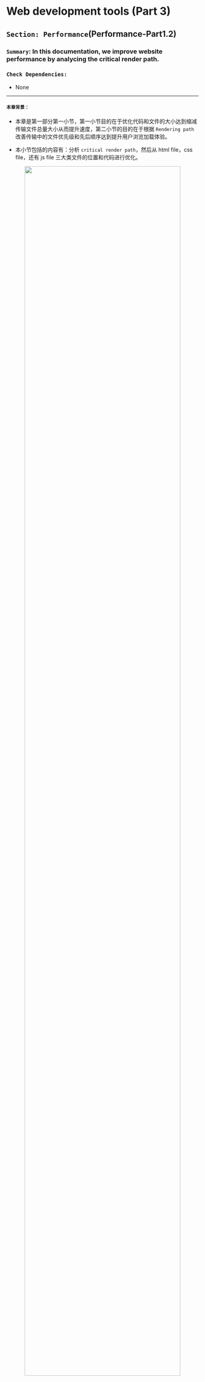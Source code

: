 # Web development tools (Part 3)

## `Section: Performance`(Performance-Part1.2)

### `Summary`: In this documentation, we improve website performance by analycing the critical render path.

### `Check Dependencies:`

- None

------------------------------------------------------------

#### `本章背景：`
- 本章是第一部分第一小节，第一小节目的在于优化代码和文件的大小达到缩减传输文件总量大小从而提升速度，第二小节的目的在于根据 `Rendering path` 改善传输中的文件优先级和先后顺序达到提升用户浏览加载体验。

- 本小节包括的内容有：分析 `critical render path`，然后从 html file，css file，还有 js file 三大类文件的位置和代码进行优化。

<p align="center">
<img src="../assets/w18.png" width=90%>
</p>

------------------------------------------------------------

### `Brief Contents & codes position`
- 3.1 Optimize html file.
- 3.2 Optimize css file.
- 3.3 Optimize js file.
- 3.4 Tools to check website performance.

<p align="center">
<img src="../assets/w17.png" width=90%>
</p>

<p align="center">
<img src="../assets/w16.png" width=90%>
</p>

------------------------------------------------------------

### `Step1: Optimize html file`

A. 正常相对静态的网页的优化规则是使用`普通型`或者`defer型`，如果使用`普通型`则把 js 文件放在最后，css 文件放在前面；如果使用`defer型`，则 js 文件的位置不需要讲究。

B. 当然这种情况只对于相对静态的网页而言，相对动态一点的需要马上执行 js 文件的话就可以考虑`普通型`或者`async型`。

__`Location: ./example1.2/index.html`__

```html
<!DOCTYPE html>
<html lang="en-us">
<head>
	<!--  App Title  -->
	<title>Keiko Corp</title>
	<!--  App Description  -->
	<meta charset="utf-8">
	<meta name="viewport" content="width=device-width, initial-scale=1.0, minimum-scale=1.0" />

  <link rel="stylesheet" type="text/css" href="css/bootstrap.css"/>
  <link rel="stylesheet" type="text/css" href="css/owl.transitions.css"/>
  <link rel="stylesheet" type="text/css" href="css/owl.carousel.css"/>
  <link rel="stylesheet" type="text/css" href="css/animate.css"/>
  <link rel="stylesheet" type="text/css" href="css/main.css"/>
  
</head>
<body>

	<!--  Header Section  -->
	<header>
		<div class="container">
			<div class="logo pull-left animated wow fadeInLeft">
				<img class="logo-image" src="img/logo.png" alt="" title="">
			</div>


			<nav class="pull-left">
				<ul class="list-unstyled">
					<li class="animated wow fadeInLeft" data-wow-delay="0s"><a href="#about">About</a></li>
					<li class="animated wow fadeInLeft" data-wow-delay=".1s"><a href="#app_features">Features</a></li>
					<li class="animated wow fadeInLeft" data-wow-delay=".2s"><a href="#testimonials">Testimonials</a></li>
				</ul>
			</nav>

			<div class="social pull-right">
				<ul class="list-unstyled">
					<li class="animated wow fadeInRight" data-wow-delay=".2s"><a href="#"><img src="img/facebook.png" alt="" title=""></a></li>
					<li class="animated wow fadeInRight" data-wow-delay=".1s"><a href="#"><img src="img/twitter.png" alt="" title=""></a></li>
					<li class="animated wow fadeInRight" data-wow-delay="0s"><a href="#"><img src="img/google.png" alt="" title=""></a></li>
				</ul>
			</div>

			<span class="burger_icon">menu</span>
		</div>
	</header>
	<!--  End Header Section  -->






	<!--  Hero Section  -->
	<section class="hero" id="hero">
		<div class="container">
			<div class="caption">
				<h1 class="text-uppercase  animated wow fadeInLeft">Creators of Robofriends and SmartBrain</h1>
				<p class="enhance text-lowercase  animated wow fadeInLeft">Developers of the future, building for today</p>

				<a href="https://github.com/aneagoie/robofriends" class="app_store_btn text-uppercase animated wow fadeInLeft">
					<i class="android_icon"></i>
					<span>Robofriends</span>
				</a>

				<a href="https://github.com/aneagoie/smart-brain" class="app_store_btn text-uppercase animated wow fadeInLeft">
					<i class="iphone_icon"></i>
					<span>SmartBrain</span>
				</a>
			</div>
		</div>
	</section>
	<!--  End Hero Section  -->






	<!--  Featured On Section  -->
	<section class="featured_on">
		<div class="container">
			<ul class="list-unstyled text-center clearfix">
				<li class="col-xs-6 col-sm-6 col-md-3 animated wow fadeInDown">
					<img src="img/google_logo.png" alt="" title="">
				</li>
				<li class="col-xs-6 col-sm-6 col-md-3 animated wow fadeInDown" data-wow-delay=".2s">
					<img src="img/facebook_logo.png" alt="" title="">
				</li>
				<li class="col-xs-6 col-sm-6 col-md-3 animated wow fadeInDown" data-wow-delay=".3s">
					<img src="img/yahoo_logo.png" alt="" title="">
				</li>
				<li class="col-xs-6 col-sm-6 col-md-3 animated wow fadeInDown" data-wow-delay=".4s">
					<img src="img/paypal_logo.png" alt="" title="">
				</li>
			</ul>
		</div>
	</section>
	<!--  End Featured On Section  -->






	<!--  About Section  -->
	<section class="about" id="about">
		<div class="container">
			<div class="row">
				<div class="col-md-6 text-center animated wow fadeInLeft">
					<div class="iphone">
						<img src="img/iphone.png" alt="" titl="">
					</div>
				</div>
				<div class="col-md-6 animated wow fadeInRight">
					<div class="features_list">
						<h1 class="text-uppercase">The Greatest Products Ever Created</h1>
						<p>Seuismod ligula ipsum vulputate tellus quisque dictum tortor at purus faucibus tincidunt, pellentesque habitant morbi tristique senectus et netus et malesuada fames ac turpis egestas. </p>
						<ul class="list-unstyled">
							<li class="camera_icon">
								<span>Euismod ligula ipsum vulputate tellus.</span>
							</li>
							<li class="video_icon">
								<span>Morbi non efficitur nibh sit amet est eros.</span>
							</li>
							<li class="eye_icon">
								<span>Fusce faucibus ante liberonec luctus egestas.</span>
							</li>
							<li class="pic_icon">
								<span>Quisque pretium malesuada ornare.</span>
							</li>
							<li class="loc_icon">
								<span>Cras interdum vestibulum dolor.</span>
							</li>
						</ul>

						<a href="#" class="app_store_btn text-uppercase" id="play_video" data-video="https://www.youtube.com/watch?v=sCX_YMPuJGA?autoplay=1&showinfo=0">
							<i class="play_icon"></i>
							<span>About Video</span>
						</a>
						<a href="#hero" class="app_link">Get the app</a>
					</div>
				</div>
			</div>
		</div>

		<div class="about_video show_video">
			<a href="" class="close_video"></a>
		</div>
	</section>
	<!--  End About Section  -->






	<!--  App Features Section  -->
	<section class="app_features" id="app_features">
		<div class="container">

			<div class="row text-center">
				<div class="col-sm-4 col-md-4 details animated wow fadeInDown" data-wow-delay="0s">
					<img src="img/f_icon1.png" alt="" title="">
					<h1 class="text-uppercase">malesuada fames turpis.</h1>
					<p class="text-lowercase">vel ultrices mauris libero id diam. Vivamus tellus sagittis facilisis nisi quis mollis risus quisque ultrices elit.</p>
				</div>
				<div class="col-sm-4 col-md-4 details animated wow fadeInDown" data-wow-delay=".1s">
					<img src="img/f_icon2.png" alt="" title="">
					<h1 class="text-uppercase">malesuada fames turpis.</h1>
					<p class="text-lowercase">vel ultrices mauris libero id diam. Vivamus tellus sagittis facilisis nisi quis mollis risus quisque ultrices elit.</p>
				</div>
				<div class="col-sm-4 col-md-4 details animated wow fadeInDown" data-wow-delay=".2s">
					<img src="img/f_icon3.png" alt="" title="">
					<h1 class="text-uppercase">malesuada fames turpis.</h1>
					<p class="text-lowercase">vel ultrices mauris libero id diam. Vivamus tellus sagittis facilisis nisi quis mollis risus quisque ultrices elit.</p>
				</div>
			</div>
			<div class="row text-center">
				<div class="col-sm-4 col-md-4 details animated wow fadeInDown" data-wow-delay="0s">
					<img src="img/f_icon4.png" alt="" title="">
					<h1 class="text-uppercase">malesuada fames turpis.</h1>
					<p class="text-lowercase">vel ultrices mauris libero id diam. Vivamus tellus sagittis facilisis nisi quis mollis risus quisque ultrices elit.</p>
				</div>
				<div class="col-sm-4 col-md-4 details animated wow fadeInDown" data-wow-delay=".1s">
					<img src="img/f_icon5.png" alt="" title="">
					<h1 class="text-uppercase">malesuada fames turpis.</h1>
					<p class="text-lowercase">vel ultrices mauris libero id diam. Vivamus tellus sagittis facilisis nisi quis mollis risus quisque ultrices elit.</p>
				</div>
				<div class="col-sm-4 col-md-4 details animated wow fadeInDown" data-wow-delay=".2s">
					<img src="img/f_icon6.png" alt="" title="">
					<h1 class="text-uppercase">malesuada fames turpis.</h1>
					<p class="text-lowercase">vel ultrices mauris libero id diam. Vivamus tellus sagittis facilisis nisi quis mollis risus quisque ultrices elit.</p>
				</div>
			</div>

		</div>
	</section>
	<!--  And App Features Section  -->






	<!--  Testimonials Section  -->
	<section class="testimonials animated wow fadeIn" id="testimonials" data-wow-duration="2s">
		<div class="container">
			<div class="testimonials_list">

				<ul class="list-unstyled text-center slides clearfix" id="tslider">
					<li>
						<blockquote>
							<p>Integer pharetra tellus varius, dictum erat vel, maximus tellus. Sed vitae auctor ipsum. Aliquam luctus erat nec pulvinar vehicula donec congue tortor eget sem condimentum, ut tempor massa porttitor. Praesent tincidunt mi orci  in sollicitudin mi dapibus dapibus pellentesque habitant morbi tristique senectus et malesuada fames turpis egestas.</p>
							<span class="author text-uppercase">John Doe</span>
							<span class="job">Full Stack developer</span>

						</blockquote>
					</li>

					<li>
						<blockquote>
							<p>Integer pharetra tellus varius, dictum erat vel, maximus tellus. Sed vitae auctor ipsum. Aliquam luctus erat nec pulvinar vehicula donec congue tortor eget sem condimentum, ut tempor massa porttitor. Praesent tincidunt mi orci  in sollicitudin mi dapibus dapibus pellentesque habitant morbi tristique senectus et malesuada fames turpis egestas.</p>
							<span class="author text-uppercase">Alex Fredy</span>
							<span class="job">Javascript developer</span>

						</blockquote>
					</li>

					<li>
						<blockquote>
							<p>Integer pharetra tellus varius, dictum erat vel, maximus tellus. Sed vitae auctor ipsum. Aliquam luctus erat nec pulvinar vehicula donec congue tortor eget sem condimentum, ut tempor massa porttitor. Praesent tincidunt mi orci  in sollicitudin mi dapibus dapibus pellentesque habitant morbi tristique senectus et malesuada fames turpis egestas.</p>
							<span class="author text-uppercase">Sara Aliba</span>
							<span class="job">Web Designer</span>

						</blockquote>
					</li>
				</ul>
				<div id="slider_nav">
					<div id="prev_arrow"></div>
					<div id="next_arrow"></div>
				</div>
			</div>
		</div>
	</section>
	<!--  End Testimonials Section  -->






	<!--  Email Subscription Section  -->
	<section class="sub_box">
		<p class="cta_text animated wow fadeInDown">We're hiring. Join Our company!</p>
		<form action="#" metohd="post" class="animated wow fadeIn" data-wow-duration="2s" id="submit_form">
			<input type="email" id="mc-email" placeholder="Enter your email"/>
			<button type="submit" id="mc_submit">
				<i class="icon"></i>
			</button>
		</form>
		<div class="message" id="error_msg">Please Enter A Valid Email.</div>
		<div class="message" id="success_msg">Thank You For Your Subscription.</div>
	</section>
	<!--  End Email Subscription Section  -->






	<!--  Footer Section  -->
	<footer>
		<ul class="list-unstyled list-inline app_platform">
			<li class="animated wow fadeInDown" data-wow-delay="0s">
				<a href=""><img src="img/android_icon.png" alt="" title=""></a>
			</li>
			<li class="animated wow fadeInDown" data-wow-delay=".1s">
				<a href=""><img src="img/ios_icon.png" alt="" title=""></a>
			</li>
			<li class="animated wow fadeInDown" data-wow-delay=".2s">
				<a href=""><img src="img/windows_icon.png" alt="" title=""></a>
			</li>
		</ul>
		<p class="copyright animated wow fadeIn" data-wow-duration="2s"> <strong>Pixelhint</strong>
	</footer>
	<!--  End Footer Section  -->


  <script type="text/javascript" src="js/jquery.js"></script>
  <script type="text/javascript" src="js/ajaxchimp.js"></script>

  <script type="text/javascript" src="js/owl.carousel.min.js"></script>
  <script type="text/javascript" src="js/wow.js"></script>
  <script type="text/javascript" src="js/parallax.js"></script>
  <script type="text/javascript" src="js/nicescroll.js"></script>
  <script type="text/javascript" src="js/main.js"></script>
  <script type="text/javascript" src="js/scrollTo.js"></script>
  
</body>
</html>
```

#### `Comment:`
1. Load style tag in the <head>.
2. Load script right before </body>.

### `Step2: Optimize css file.`

1. Above the fold loading. (把次要的 css 文件放在后台下载执行)。
__`Location: ./example1.2/index.html`__

```html
<body>
  <!-- ... -->

	<script type="text/javascript">
		const loadStyleSheet = src => {
			if (document.createStyleSheet) {
				document.createStyleSheet(src);
			} else {
				const stylesheet = document.createElement('link');
				stylesheet.href = src;
				stylesheet.type = 'text/css';
				stylesheet.rel = 'stylesheet';
				document.getElementsByTagName('head')[0].appendChild(stylesheet);
			}
		}
		window.onload = function () {
			console.log('window done');
			loadStyleSheet('./css/styleTest.css');
		}
  </script>
  
</body>
```

2. Media Attributes. (加载的 css 文件根据浏览器大小进行针对下载)。

```html
<head>
  <link rel="stylesheet" href="./css/styleTest2.css" media="only screen and (min-width:500px)">
<head>
```

#### `Comment:`
1. Only load whatever is needed, check each css file. (减少加载无用的语句和文件)
2. Above the fold loading.（重要的首要页面先加载，次要的指定后台加载。）
3. Media Attributes.
4. Less Specificity. （尽量缩减 css 选择器的层数，同时如果 css 内容不多可以考虑使用 `html internal css 或者 inline css`）。

----------------------------------------------------------------------------

<p align="center">
<img src="../assets/w18.png" width=90%>
</p>

----------------------------------------------------------------------------


### `Step3: Optimize js file.`

#### `Comment:`
1. 

### `Step4: Tools to check website performance.`

#### `Comment:`
1.

### `Step5. .`


### `Step6 Concept questions.`

#### `A. What is critical render path?`

- Check this post. [Understanding the critical rendering path, rendering pages in 1 second](https://medium.com/@luisvieira_gmr/understanding-the-critical-rendering-path-rendering-pages-in-1-second-735c6e45b47a)

- Build DOM tree from html file
  - When this process is finished the browser will have the full content of the page, but to be able to render the browser has to wait for the CSS Object Model, also known as CSSOM event, which will tell the browser how the elements should look like when rendered.

- Build CSSOM from css file
  - CSS is one of the most important elements of the critical rendering path, because the browser blocks page rendering until it receives and processes all the css files in your page, CSS is render blocking.

- The Render Tree
  - This stage is where the browser `combines the DOM and CSSOM`, this process outputs a final render tree, which contains both the content and the style information of all the visible content on the screen.

- Layout
  - This stage is where the browser calculates the size and position of each visible element on the page, every time an update to the render tree is made, or the size of the viewport changes, the browser has to run layout again.

- Paint
  - When we get to the paint stage, the browser has to pick up the layout result, and paint the pixels to the screen, beware in this stage that not all styles have the same paint times, also combinations of styles can have a greater paint time than the sum of their parts. For an instance mixing a border-radius with a box-shadow, can triple the paint time of an element instead of using just one of the latter.

------------------------------------------------------------

#### `B. How does the browser rendering engine work?`

In order to render content the browser has to go through a series of steps:
1. Document Object Model(DOM)
2. CSS object model(CSSOM)
3. Render Tree
4. Layout
5. Paint.

------------------------------------------------------------

#### `C. Dealing with Javascript.`

- Javascript is a powerful tool that can manipulate both the DOM and CSSOM, so to execute Javascript, the browser has to wait for the DOM, then it has to download and parse all the CSS files, get to the CSSOM event and only then finally execute Javascript.

- When the parser finds a script tag it blocks DOM construction, then waits for the browser to get the file and for the javascript engine to parse the script, this is why Javascript is parser blocking.

------------------------------------------------------------

#### `D. 个人理解`
  1. 浏览器的运作是这样的，收到 html 文件之后，就从上往下读取代码，这个过程叫做 parsing ，目的是为了建立 DOM。
  2. 在 parsing 过程中，如果遇到了 css 文件，parsing 会被打断，DOM 的建立也会停止。这时会进行下载和读取对应 css 文件的代码，目的是为了建立 CSSOM。
  3. 由上可见，html parsing 跟 css 的读取是共用一个线程的，所以也会有人把它们放在一起讨论。
  4. 关于 js 文件的下载，就相对不一样。首先相同的是 js 文件跟 css 文件一样，会打断所有关于 DOM 和 CSSOM 的过程，而且 js 因为是动态互动属性，所以现在会把它的下载和执行过程分多种情况讨论，下面讨论一些常见情况：

    - 如果网页是静态为主，那么应该把 js 文件放在最后，等对应的 DOM 和 CSSOM 建立完成后再下载并执行 js 文件。

    - 对于上一种情况，也可以考虑使用`defer`型，`defer`型可以开出一条或多条新进程同步下载 js 文件而不打断整体进程，当下载完毕时不马上执行，在其他同步脚本执行后，DOMContentLoaded 事件前依次执行。`具有顺序性。`

    - 如果相关的 js 文件是需要马上对已建立的 DOM 进行改动的，可以使用普通型或者 `async`型，`async`型可以开出一条或多条新进程同步下载 js 文件而不打断整体进程，当下载完毕时马上执行，这时会打断原有的整体进程。但需要注意的是如果有多个`async`连续进行的话，执行时的顺序是无法分先后的，甚至是随机的。`不具有顺序性。`

    - 如果相关的 js 文件是不需要马上对已建立的 DOM 进行改动的，可以考虑使用`defer`型。

  5. 综上所述，js 文件里面的3种类型，主要是看当前页面加载的需要，有些是偏向先加载头部的就先执行 js 文件，如果页面不复杂的话可以最后加载 js 文件，而`async`和`defer`型都可以实现异步并行下载，但最大的区别是`async`马上执行且多个无确定顺序，`defer`最后执行且多个可确定顺序。3种类型都是根据实际需要无分好坏，在实际情况中 js 文件对 DOM 的操作可以是多次且有可能是马上的，还有先后的，所以根据实际情况结合3种类型一同出现也不奇怪。

  6. 为了帮助理解可以看下面的流程图对比：

  - 普通型：马上打断主进程进行下载并执行 js 文件
  - async 型：不打断主进行下载 js 文件，完成下载后打断主进程，执行 js 文件，如果是多个文件执行则是异步执行，不保证顺序。
  - defer 型：不打断主进程进行下载 js 文件，完成下载后执行，主进程完成后按顺序执行。

<p align="center">
<img src="../assets/w15.png" width=90%>
</p>



